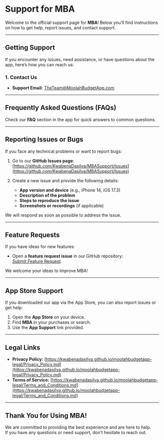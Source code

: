 # Support for MBA  

Welcome to the official support page for **MBA**! Below you’ll find instructions on how to get help, report issues, and contact support.  

---

## Getting Support  

If you encounter any issues, need assistance, or have questions about the app, here’s how you can reach us:  

### 1. Contact Us  
- **Support Email:** [TheTeam@MoolahBudgetApp.com](mailto:TheTeam@MoolahBudgetApp.com)  

---

## Frequently Asked Questions (FAQs)  

Check our **FAQ** section in the app for quick answers to common questions.  

---

## Reporting Issues or Bugs  

If you face any technical problems or want to report bugs:  

1. Go to our **GitHub Issues page**:  
   [https://github.com/KwabenaDasilva/MBASupport/Issues](https://github.com/KwabenaDasilva/MBASupport/Issues)  

2. Create a new issue and provide the following details:  
   - **App version and device** (e.g., iPhone 14, iOS 17.3)  
   - **Description of the problem**  
   - **Steps to reproduce the issue**  
   - **Screenshots or recordings** (if applicable)  

We will respond as soon as possible to address the issue.  

---

## Feature Requests  

If you have ideas for new features:  

- Open a **feature request issue** in our GitHub repository:  
  [Submit Feature Request](https://github.com/KwabenaDasilva/MBASupport/issues).  

We welcome your ideas to improve MBA!  

---

## App Store Support  

If you downloaded our app via the App Store, you can also report issues or get help:  

1. Open the **App Store** on your device.  
2. Find **MBA** in your purchases or search.  
3. Use the **App Support** link provided.  

---

## Legal Links  

- **Privacy Policy:** [https://kwabenadasilva.github.io/moolahbudgetapp-legal/Privacy_Policy.md](https://kwabenadasilva.github.io/moolahbudgetapp-legal/Privacy_Policy.md)  
- **Terms of Service:** [https://kwabenadasilva.github.io/moolahbudgetapp-legal/Terms_and_Conditions.md](https://kwabenadasilva.github.io/moolahbudgetapp-legal/Terms_and_Conditions.md)  

---

## Thank You for Using MBA!  

We are committed to providing the best experience and are here to help.  
If you have any questions or need support, don’t hesitate to reach out.  
